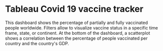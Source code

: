 # Tableau Covid 19 vaccine tracker

This dashboard shows the percentage of partially and fully vaccinated people worldwide. Filters allow to visualize vaccine status in a specific time frame, state, or continent. At the bottom of the dashboard, a scatterplot shows a correlation between the percentage of people vaccinated per country and the country's GDP.
